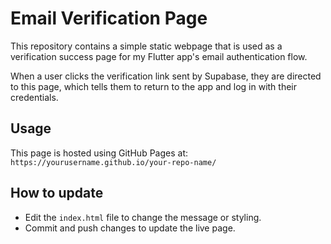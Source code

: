 # Email Verification Page

This repository contains a simple static webpage that is used as a verification success page for my Flutter app's email authentication flow.

When a user clicks the verification link sent by Supabase, they are directed to this page, which tells them to return to the app and log in with their credentials.

## Usage

This page is hosted using GitHub Pages at:  
`https://yourusername.github.io/your-repo-name/`

## How to update

- Edit the `index.html` file to change the message or styling.
- Commit and push changes to update the live page.
